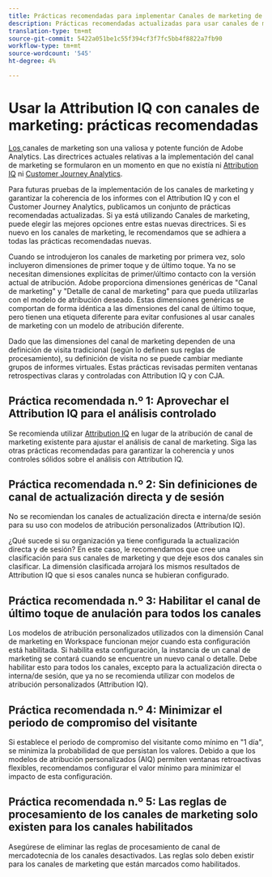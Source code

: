 ```yaml
---
title: Prácticas recomendadas para implementar Canales de marketing de Adobe Analytics
description: Prácticas recomendadas actualizadas para usar canales de marketing con Attribution IQ y Customer Journey Analytics
translation-type: tm+mt
source-git-commit: 5422a051be1c55f394cf3f7fc5bb4f8822a7fb90
workflow-type: tm+mt
source-wordcount: '545'
ht-degree: 4%

---
```



# Usar la Attribution IQ con canales de marketing: prácticas recomendadas

[Los ](/help/components/c-marketing-channels/c-getting-started-mchannel.md) canales de marketing son una valiosa y potente función de Adobe Analytics. Las directrices actuales relativas a la implementación del canal de marketing se formularon en un momento en que no existía ni [Attribution IQ](https://experienceleague.corp.adobe.com/docs/analytics/analyze/analysis-workspace/attribution/overview.html?lang=en#analysis-workspace) ni [Customer Journey Analytics](https://experienceleague.adobe.com/docs/analytics-platform/using/cja-usecases/marketing-channels.html?lang=es#cja-usecases).

Para futuras pruebas de la implementación de los canales de marketing y garantizar la coherencia de los informes con el Attribution IQ y con el Customer Journey Analytics, publicamos un conjunto de prácticas recomendadas actualizadas. Si ya está utilizando Canales de marketing, puede elegir las mejores opciones entre estas nuevas directrices. Si es nuevo en los canales de marketing, le recomendamos que se adhiera a todas las prácticas recomendadas nuevas.

Cuando se introdujeron los canales de marketing por primera vez, solo incluyeron dimensiones de primer toque y de último toque. Ya no se necesitan dimensiones explícitas de primer/último contacto con la versión actual de atribución. Adobe proporciona dimensiones genéricas de &quot;Canal de marketing&quot; y &quot;Detalle de canal de marketing&quot; para que pueda utilizarlas con el modelo de atribución deseado. Estas dimensiones genéricas se comportan de forma idéntica a las dimensiones del canal de último toque, pero tienen una etiqueta diferente para evitar confusiones al usar canales de marketing con un modelo de atribución diferente.

Dado que las dimensiones del canal de marketing dependen de una definición de visita tradicional (según lo definen sus reglas de procesamiento), su definición de visita no se puede cambiar mediante grupos de informes virtuales. Estas prácticas revisadas permiten ventanas retrospectivas claras y controladas con Attribution IQ y con CJA.

## Práctica recomendada n.º 1: Aprovechar el Attribution IQ para el análisis controlado

Se recomienda utilizar [Attribution IQ](https://experienceleague.corp.adobe.com/docs/analytics/analyze/analysis-workspace/attribution/overview.html?lang=en#analysis-workspace) en lugar de la atribución de canal de marketing existente para ajustar el análisis de canal de marketing. Siga las otras prácticas recomendadas para garantizar la coherencia y unos controles sólidos sobre el análisis con Attribution IQ.

## Práctica recomendada n.º 2: Sin definiciones de canal de actualización directa y de sesión

No se recomiendan los canales de actualización directa e interna/de sesión para su uso con modelos de atribución personalizados (Attribution IQ).

¿Qué sucede si su organización ya tiene configurada la actualización directa y de sesión? En este caso, le recomendamos que cree una clasificación para sus canales de marketing y que deje esos dos canales sin clasificar. La dimensión clasificada arrojará los mismos resultados de Attribution IQ que si esos canales nunca se hubieran configurado.

## Práctica recomendada n.º 3: Habilitar el canal de último toque de anulación para todos los canales

Los modelos de atribución personalizados utilizados con la dimensión Canal de marketing en Workspace funcionan mejor cuando esta configuración está habilitada. Si habilita esta configuración, la instancia de un canal de marketing se contará cuando se encuentre un nuevo canal o detalle. Debe habilitar esto para todos los canales, excepto para la actualización directa o interna/de sesión, que ya no se recomienda utilizar con modelos de atribución personalizados (Attribution IQ).

## Práctica recomendada n.º 4: Minimizar el periodo de compromiso del visitante

Si establece el periodo de compromiso del visitante como mínimo en &quot;1 día&quot;, se minimiza la probabilidad de que persistan los valores. Debido a que los modelos de atribución personalizados (AIQ) permiten ventanas retroactivas flexibles, recomendamos configurar el valor mínimo para minimizar el impacto de esta configuración.

## Práctica recomendada n.º 5: Las reglas de procesamiento de los canales de marketing solo existen para los canales habilitados

Asegúrese de eliminar las reglas de procesamiento de canal de mercadotecnia de los canales desactivados. Las reglas solo deben existir para los canales de marketing que están marcados como habilitados.
